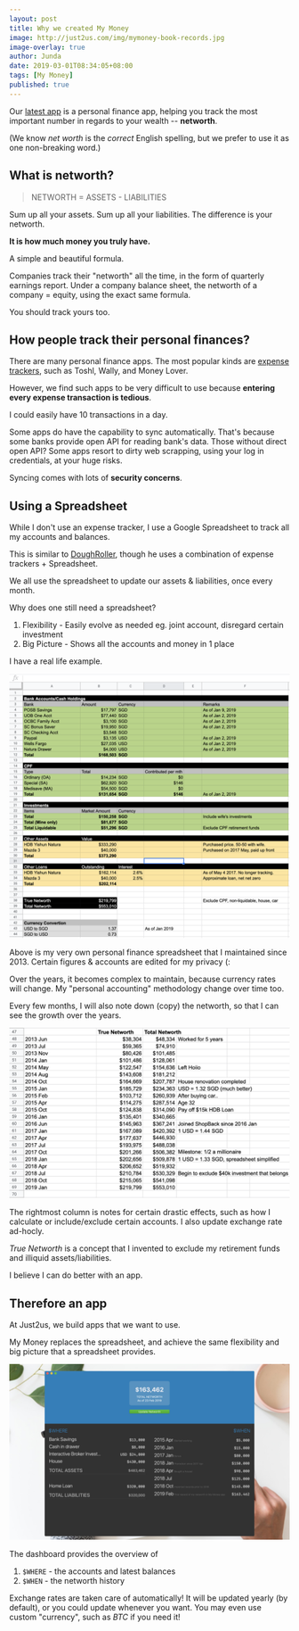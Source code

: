 ```yaml
---
layout: post
title: Why we created My Money
image: http://just2us.com/img/mymoney-book-records.jpg
image-overlay: true
author: Junda
date: 2019-03-01T08:34:05+08:00
tags: [My Money]
published: true
---
```


Our [latest app](https://whereismymoney.app) is a personal finance app, helping you track the most important number in regards to your wealth -- **networth**.

(We know _net worth_ is the _correct_ English spelling, but we prefer to use it as one non-breaking word.)

## What is networth?

> NETWORTH = ASSETS - LIABILITIES

Sum up all your assets. Sum up all your liabilities. The difference is your networth.

**It is how much money you truly have.**

A simple and beautiful formula.

Companies track their "networth" all the time, in the form of quarterly earnings report. Under a company balance sheet, the networth of a company = equity, using the exact same formula.

You should track yours too.

## How people track their personal finances?

There are many personal finance apps. The most popular kinds are [expense trackers](https://www.shopback.sg/blog/best-expense-tracker-app), such as Toshl, Wally, and Money Lover.

However, we find such apps to be very difficult to use because **entering every expense transaction is tedious**.

I could easily have 10 transactions in a day.

Some apps do have the capability to sync automatically. That's because some banks provide open API for reading bank's data. Those without direct open API? Some apps resort to dirty web scrapping, using your log in credentials, at your huge risks.

Syncing comes with lots of **security concerns**.

## Using a Spreadsheet

While I don't use an expense tracker, I use a Google Spreadsheet to track all my accounts and balances.

This is similar to [DoughRoller](https://www.doughroller.net/personal-finance/3-tools-to-track-your-net-worth/), though he uses a combination of expense trackers + Spreadsheet.

We all use the spreadsheet to update our assets & liabilities, once every month.

Why does one still need a spreadsheet?

1. Flexibility - Easily evolve as needed eg. joint account, disregard certain investment
2. Big Picture - Shows all the accounts and money in 1 place

I have a real life example.

![My Spreadsheet](/img/mymoney-google-spreadsheet-my-acocunts.png)

Above is my very own personal finance spreadsheet that I maintained since 2013. Certain figures & accounts are edited for my privacy (:

Over the years, it becomes complex to maintain, because currency rates will change. My "personal accounting" methodology change over time too.

Every few months, I will also note down (copy) the networth, so that I can see the growth over the years.

![My Networth History](/img/mymoney-google-spreadsheet-networth-history.png)

The rightmost column is notes for certain drastic effects, such as how I calculate or include/exclude certain accounts. I also update exchange rate ad-hocly.

_True Networth_ is a concept that I invented to exclude my retirement funds and illiquid assets/liabilities.

I believe I can do better with an app.

## Therefore an app

At Just2us, we build apps that we want to use.

My Money replaces the spreadsheet, and achieve the same flexibility and big picture that a spreadsheet provides.

![The App](/img/mymoney-screenshot-1.jpg)

The dashboard provides the overview of

1. `$WHERE` - the accounts and latest balances
2. `$WHEN` - the networth history

Exchange rates are taken care of automatically! It will be updated yearly (by default), or you could update whenever you want. You may even use custom "currency", such as _BTC_ if you need it!

